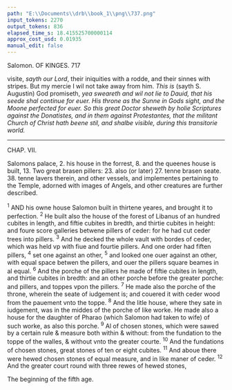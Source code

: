 ```yaml
---
path: "E:\\Documents\\drb\\book_1\\png\\737.png"
input_tokens: 2270
output_tokens: 836
elapsed_time_s: 18.415525700000114
approx_cost_usd: 0.01935
manual_edit: false
---
```

Salomon. OF KINGES. 717

visite, *sayth our Lord*, their iniquities with a rodde, and their sinnes with stripes. But my mercie I wil not take away from him. *This is* (sayth S. Augustin) God promiseth, *yea sweareth and wil not lie to Dauid, that his seede shal continue for euer. His throne as the Sunne in Gods sight, and the Moone perfected for euer. So this great Doctor sheweth by holie Scriptures against the Donatistes, and in them against Protestantes, that the militant Church of Christ hath beene stil, and shalbe visible, during this transitorie world.*

<hr>

CHAP. VII.

Salomons palace, 2. his house in the forrest, 8. and the queenes house is built, 13. Two great brasen pillers: 23. also (or later) 27. tenne brasen seate. 38. tenne lavers therein, and other vessels, and implementes pertaining to the Temple, adorned with images of Angels, and other creatures are further described.

<sup>1</sup> AND his owne house Salomon built in thirtene yeares, and brought it to perfection. <sup>2</sup> He built also the house of the forest of Libanus of an hundred cubites in length, and fiftie cubites in bredth, and thirtie cubites in height: and foure score galleries betwene pillers of ceder: for he had cut ceder trees into pillers. <sup>3</sup> And he decked the whole vault with bordes of ceder, which was held vp with fiue and fourtie pillers. And one order had fiften pillers, <sup>4</sup> set one against an other, <sup>5</sup> and looked one ouer against an other, with equal space betwen the pillers, and ouer the pillers square beames in al equal. <sup>6</sup> And the porche of the pillers he made of fiftie cubites in length, and thirtie cubites in bredth: and an other porche before the greater porche: and pillers, and toppes vpon the pillers. <sup>7</sup> He made also the porche of the throne, wherein the seate of iudgement is; and couered it with ceder wood from the pauement vnto the toppe. <sup>8</sup> And the litle house, where they sate in iudgement, was in the middes of the porche of like worke. He made also a house for the daughter of Pharao (which Salomon had taken to wife) of such worke, as also this porche. <sup>9</sup> Al of chosen stones, which were sawed by a certain rule & measure both within & without: from the fundation to the toppe of the walles, & without vnto the greater courte. <sup>10</sup> And the fundations of chosen stones, great stones of ten or eight cubites. <sup>11</sup> And aboue there were hewed chosen stones of equal measure, and in like maner of ceder. <sup>12</sup> And the greater court round with three rewes of hewed stones,

[^1]: Church: which yette alwayes visible. S. Aug. in Psal. 30. conc. 3. Colat. Car thag. 11 cont. Donatist.

<aside>The beginning of the fifth age.</aside>